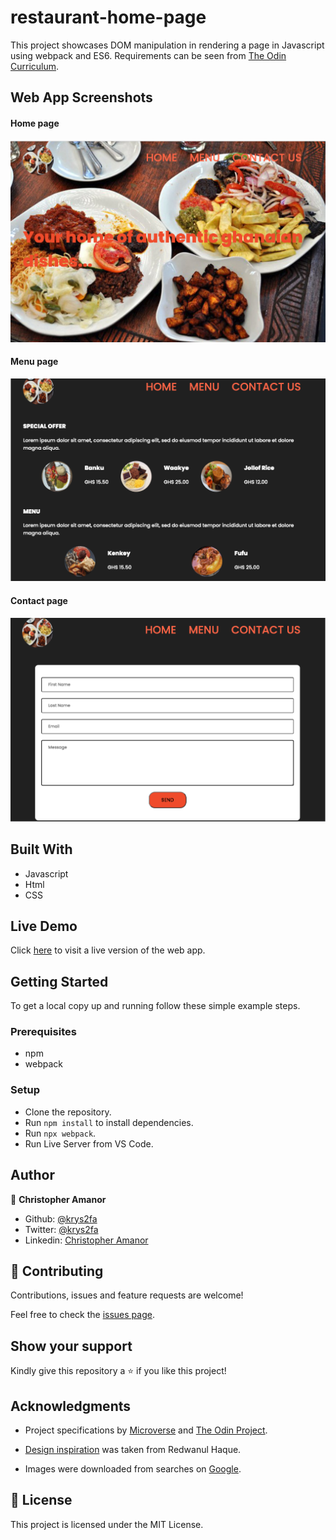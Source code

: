 # restaurant-home-page
This project showcases DOM manipulation in rendering a page in Javascript using webpack and ES6.
Requirements can be seen from [The Odin Curriculum](https://www.theodinproject.com/courses/javascript/lessons/restaurant-page).

## Web App Screenshots
#### Home page
![](./src/images/home.png)
#### Menu page
![](./src/images/menu.png)
#### Contact page
![](./src/images/contact.png)

## Built With

- Javascript
- Html
- CSS

## Live Demo

Click [here](https://rawcdn.githack.com/krys2fa/restaurant-home-page/87c99c723be78e7a59a0c382eee8a6707de138ea/dist/index.html) to visit a live version of the web app.

## Getting Started

To get a local copy up and running follow these simple example steps.

### Prerequisites

- npm
- webpack

### Setup
- Clone the repository.
- Run `npm install` to install dependencies.
- Run `npx webpack`.
- Run Live Server from VS Code.

## Author

👤 **Christopher Amanor**

- Github: [@krys2fa](https://github.com/krys2fa)
- Twitter: [@krys2fa](https://twitter.com/krys2fa)
- Linkedin: [Christopher Amanor](https://www.linkedin.com/in/christopher-amanor/)

## 🤝 Contributing

Contributions, issues and feature requests are welcome!

Feel free to check the [issues page](https://github.com/krys2fa/restaurant-home-page/issues).

## Show your support

Kindly give this repository a ⭐️ if you like this project!

## Acknowledgments

- Project specifications by [Microverse](https://www.microverse.org) and [The Odin Project](https://www.theodinproject.com/courses/javascript/lessons/restaurant-page).

- [Design inspiration](https://www.behance.net/gallery/57230011/Sylhety-Restaurant-Web-App-Print-Template?tracking_source=search_projects_recommended%7Crestaurant%20web%20app%20design) was taken from Redwanul Haque.

- Images were downloaded from searches on [Google](https://www.google.com).

## 📝 License

This project is licensed under the MIT License.

